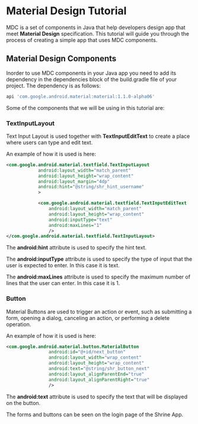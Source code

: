 # Material Design Tutorial
MDC is a set of components in Java that help developers design app that meet **Material Design** specification. This tutorial will guide you through the process of creating a simple app that uses MDC components.

## Material Design Components
Inorder to use MDC components in your Java app you need to add its dependency in the dependencies block of the build.gradle file of your project. The dependency is as follows:
```gradle
api 'com.google.android.material:material:1.1.0-alpha06'
```

Some of the components that we will be using in this tutorial are:

### TextInputLayout
Text Input Layout is used together with **TextInputEditText** to create a place where users can type and edit text.

An example of how it is used is here:
```xml
<com.google.android.material.textfield.TextInputLayout
            android:layout_width="match_parent"
            android:layout_height="wrap_content"
            android:layout_margin="4dp"
            android:hint="@string/shr_hint_username"
            >

            <com.google.android.material.textfield.TextInputEditText
                android:layout_width="match_parent"
                android:layout_height="wrap_content"
                android:inputType="text"
                android:maxLines="1"
                />
</com.google.android.material.textfield.TextInputLayout>
```
The **android:hint** attribute is used to specify the hint text.

The **android:inputType** attribute is used to specify the type of input that the user is expected to enter. In this case it is text.

The **android:maxLines** attribute is used to specify the maximum number of lines that the user can enter. In this case it is 1.

### Button
Material Buttons are used to trigger an action or event, such as submitting a form, opening a dialog, canceling an action, or performing a delete operation.

An example of how it is used is here:
```xml
<com.google.android.material.button.MaterialButton
                android:id="@+id/next_button"
                android:layout_width="wrap_content"
                android:layout_height="wrap_content"
                android:text="@string/shr_button_next"
                android:layout_alignParentEnd="true"
                android:layout_alignParentRight="true"
                />
```
The **android:text** attribute is used to specify the text that will be displayed on the button.

The forms and buttons can be seen on the login page of the Shrine App.